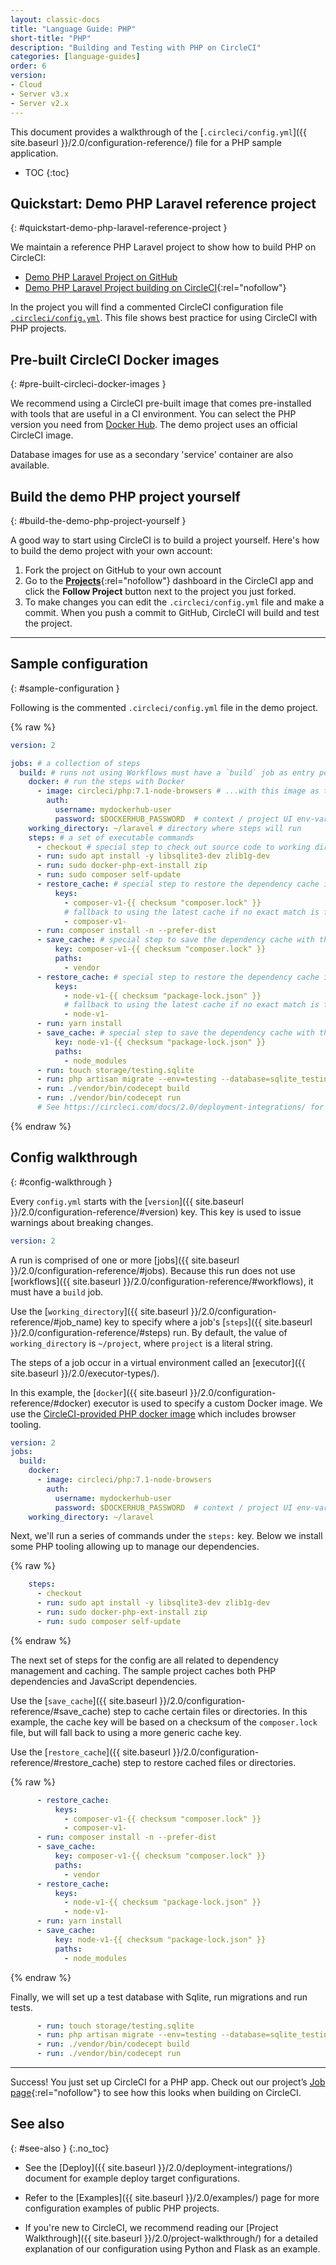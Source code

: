 ```yaml
---
layout: classic-docs
title: "Language Guide: PHP"
short-title: "PHP"
description: "Building and Testing with PHP on CircleCI"
categories: [language-guides]
order: 6
version:
- Cloud
- Server v3.x
- Server v2.x
---
```


This document provides a walkthrough of the [`.circleci/config.yml`]({{ site.baseurl }}/2.0/configuration-reference/) file for a PHP sample application.

* TOC
{:toc}

## Quickstart: Demo PHP Laravel reference project
{: #quickstart-demo-php-laravel-reference-project }

We maintain a reference PHP Laravel project to show how to build PHP on CircleCI:

- <a href="https://github.com/CircleCI-Public/circleci-demo-php-laravel" target="_blank">Demo PHP Laravel Project on GitHub</a>
- [Demo PHP Laravel Project building on CircleCI](https://circleci.com/gh/CircleCI-Public/circleci-demo-php-laravel){:rel="nofollow"}

In the project you will find a commented CircleCI configuration file <a href="https://github.com/CircleCI-Public/circleci-demo-php-laravel/blob/circleci-2.0/.circleci/config.yml" target="_blank">`.circleci/config.yml`</a>. This file shows best practice for using CircleCI with PHP projects.

## Pre-built CircleCI Docker images
{: #pre-built-circleci-docker-images }

We recommend using a CircleCI pre-built image that comes pre-installed with tools that are useful in a CI environment. You can select the PHP version you need from [Docker Hub](https://hub.docker.com/r/circleci/php/). The demo project uses an official CircleCI image.

Database images for use as a secondary 'service' container are also available.

## Build the demo PHP project yourself
{: #build-the-demo-php-project-yourself }

A good way to start using CircleCI is to build a project yourself. Here's how to build the demo project with your own account:

1. Fork the project on GitHub to your own account
2. Go to the [**Projects**](https://app.circleci.com/projects/){:rel="nofollow"} dashboard in the CircleCI app and click the **Follow Project** button next to the project you just forked.
3. To make changes you can edit the `.circleci/config.yml` file and make a commit. When you push a commit to GitHub, CircleCI will build and test the project.

---

## Sample configuration
{: #sample-configuration }

Following is the commented `.circleci/config.yml` file in the demo project.

{% raw %}
```yaml
version: 2

jobs: # a collection of steps
  build: # runs not using Workflows must have a `build` job as entry point
    docker: # run the steps with Docker
      - image: circleci/php:7.1-node-browsers # ...with this image as the primary container; this is where all `steps` will run
        auth:
          username: mydockerhub-user
          password: $DOCKERHUB_PASSWORD  # context / project UI env-var reference
    working_directory: ~/laravel # directory where steps will run
    steps: # a set of executable commands
      - checkout # special step to check out source code to working directory
      - run: sudo apt install -y libsqlite3-dev zlib1g-dev
      - run: sudo docker-php-ext-install zip
      - run: sudo composer self-update
      - restore_cache: # special step to restore the dependency cache if `composer.lock` does not change
          keys:
            - composer-v1-{{ checksum "composer.lock" }}
            # fallback to using the latest cache if no exact match is found (See https://circleci.com/docs/2.0/caching/)
            - composer-v1-
      - run: composer install -n --prefer-dist
      - save_cache: # special step to save the dependency cache with the `composer.lock` cache key template
          key: composer-v1-{{ checksum "composer.lock" }}
          paths:
            - vendor
      - restore_cache: # special step to restore the dependency cache if `package-lock.json` does not change
          keys:
            - node-v1-{{ checksum "package-lock.json" }}
            # fallback to using the latest cache if no exact match is found (See https://circleci.com/docs/2.0/caching/)
            - node-v1-
      - run: yarn install
      - save_cache: # special step to save the dependency cache with the `package-lock.json` cache key template
          key: node-v1-{{ checksum "package-lock.json" }}
          paths:
            - node_modules
      - run: touch storage/testing.sqlite
      - run: php artisan migrate --env=testing --database=sqlite_testing --force
      - run: ./vendor/bin/codecept build
      - run: ./vendor/bin/codecept run
      # See https://circleci.com/docs/2.0/deployment-integrations/ for deploy examples
```
{% endraw %}

## Config walkthrough
{: #config-walkthrough }

Every `config.yml` starts with the [`version`]({{ site.baseurl }}/2.0/configuration-reference/#version) key.
This key is used to issue warnings about breaking changes.

```yaml
version: 2
```


A run is comprised of one or more [jobs]({{ site.baseurl }}/2.0/configuration-reference/#jobs).
Because this run does not use [workflows]({{ site.baseurl }}/2.0/configuration-reference/#workflows),
it must have a `build` job.

Use the [`working_directory`]({{ site.baseurl }}/2.0/configuration-reference/#job_name) key
to specify where a job's [`steps`]({{ site.baseurl }}/2.0/configuration-reference/#steps) run.
By default, the value of `working_directory` is `~/project`, where `project` is a literal string.

The steps of a job occur in a virtual environment called an [executor]({{ site.baseurl }}/2.0/executor-types/).

In this example, the [`docker`]({{ site.baseurl }}/2.0/configuration-reference/#docker) executor is used
to specify a custom Docker image. We use the [CircleCI-provided PHP docker image](https://circleci.com/docs/2.0/circleci-images/#php) which includes browser tooling.

```yaml
version: 2
jobs:
  build:
    docker:
      - image: circleci/php:7.1-node-browsers
        auth:
          username: mydockerhub-user
          password: $DOCKERHUB_PASSWORD  # context / project UI env-var reference
    working_directory: ~/laravel
```

Next, we'll run a series of commands under the `steps:` key. Below we install
some PHP tooling allowing up to manage our dependencies.

{% raw %}
```yaml
    steps:
      - checkout
      - run: sudo apt install -y libsqlite3-dev zlib1g-dev
      - run: sudo docker-php-ext-install zip
      - run: sudo composer self-update
```
{% endraw %}

The next set of steps for the config are all related to dependency management
and caching. The sample project caches both PHP dependencies and JavaScript dependencies.

Use the [`save_cache`]({{ site.baseurl }}/2.0/configuration-reference/#save_cache) step
to cache certain files or directories. In this example, the cache key will be based on a checksum of the
`composer.lock` file, but will fall back to using a more generic cache key.

Use the [`restore_cache`]({{ site.baseurl }}/2.0/configuration-reference/#restore_cache) step
to restore cached files or directories.


{% raw %}
```yaml
      - restore_cache:
          keys:
            - composer-v1-{{ checksum "composer.lock" }}
            - composer-v1-
      - run: composer install -n --prefer-dist
      - save_cache:
          key: composer-v1-{{ checksum "composer.lock" }}
          paths:
            - vendor
      - restore_cache:
          keys:
            - node-v1-{{ checksum "package-lock.json" }}
            - node-v1-
      - run: yarn install
      - save_cache:
          key: node-v1-{{ checksum "package-lock.json" }}
          paths:
            - node_modules
```
{% endraw %}

Finally, we will set up a test database with Sqlite, run migrations and run tests.

```yaml
      - run: touch storage/testing.sqlite
      - run: php artisan migrate --env=testing --database=sqlite_testing --force
      - run: ./vendor/bin/codecept build
      - run: ./vendor/bin/codecept run
```

---

Success! You just set up CircleCI for a PHP app. Check out our project’s [Job page](https://circleci.com/gh/CircleCI-Public/circleci-demo-php-laravel){:rel="nofollow"} to see how this looks when building on CircleCI.

## See also
{: #see-also }
{:.no_toc}

- See the [Deploy]({{ site.baseurl }}/2.0/deployment-integrations/) document for example deploy target configurations.

- Refer to the [Examples]({{ site.baseurl }}/2.0/examples/) page for more configuration examples of public PHP projects.

- If you're new to CircleCI, we recommend reading our [Project Walkthrough]({{ site.baseurl }}/2.0/project-walkthrough/) for a detailed explanation of our configuration using Python and Flask as an example.
